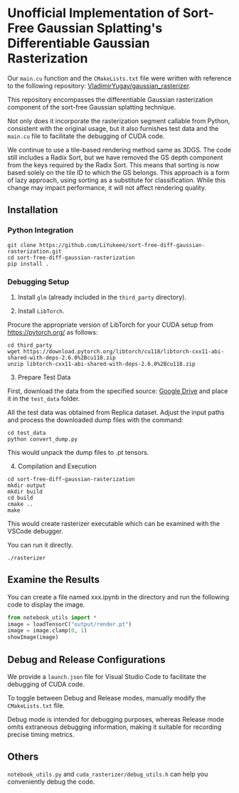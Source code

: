 # Unofficial Implementation of Sort-Free Gaussian Splatting's Differentiable Gaussian Rasterization

Our `main.cu` function and the `CMakeLists.txt` file were written with reference to the following repository: [VladimirYugay/gaussian_rasterizer](https://github.com/VladimirYugay/gaussian_rasterizer).

This repository encompasses the differentiable Gaussian rasterization component of the sort-free Gaussian splatting technique.

Not only does it incorporate the rasterization segment callable from Python, consistent with the original usage, but it also furnishes test data and the `main.cu` file to facilitate the debugging of CUDA code.

We continue to use a tile-based rendering method same as 3DGS. The code still includes a Radix Sort, but we have removed the GS depth component from the keys required by the Radix Sort. This means that sorting is now based solely on the tile ID to which the GS belongs. This approach is a form of lazy approach, using sorting as a substitute for classification. While this change may impact performance, it will not affect rendering quality.

## Installation

### Python Integration

```shell
git clone https://github.com/LiYukeee/sort-free-diff-gaussian-rasterization.git
cd sort-free-diff-gaussian-rasterization
pip install .
```

### Debugging Setup

1. Install `glm` (already included in the `third_party` directory).

2. Install `LibTorch`.

Procure the appropriate version of LibTorch for your CUDA setup from https://pytorch.org/ as follows:

```shell
cd third_party
wget https://download.pytorch.org/libtorch/cu118/libtorch-cxx11-abi-shared-with-deps-2.6.0%2Bcu118.zip
unzip libtorch-cxx11-abi-shared-with-deps-2.6.0%2Bcu118.zip
```

3. Prepare Test Data
   
First, download the data from the specified source: [Google Drive](https://drive.google.com/drive/folders/1g0awLh2Ud7VDEXrQVfsbe5j9GAlJG2dZ?usp=sharing) and place it in the `test_data` folder.

All the test data was obtained from Replica dataset. Adjust the input paths and process the downloaded dump files with the command:

```shell
cd test_data
python convert_dump.py
```

This would unpack the dump files to .pt tensors.

4. Compilation and Execution

```shell
cd sort-free-diff-gaussian-rasterization
mkdir output
mkdir build
cd build
cmake ..
make
```

This would create rasterizer executable which can be examined with the VSCode debugger.

You can run it directly.

```shell
./rasterizer
```

## Examine the Results

You can create a file named xxx.ipynb in the directory and run the following code to display the image.

```python
from notebook_utils import *
image = loadTensorC("output/render.pt")
image = image.clamp(0, 1)
showImage(image)
```

## Debug and Release Configurations

We provide a `launch.json` file for Visual Studio Code to facilitate the debugging of CUDA code.

To toggle between Debug and Release modes, manually modify the `CMakeLists.txt` file.

Debug mode is intended for debugging purposes, whereas Release mode omits extraneous debugging information, making it suitable for recording precise timing metrics.

## Others

`notebook_utils.py` and `cuda_rasterizer/debug_utils.h` can help you conveniently debug the code.